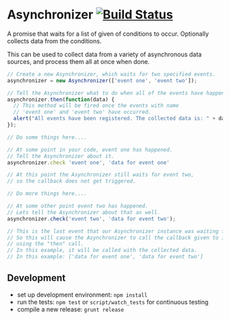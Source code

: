 # Asynchronizer [![Build Status](https://travis-ci.org/kevgo/asynchronizer.png?branch=master)](https://travis-ci.org/kevgo/asynchronizer)

A promise that waits for a list of given of conditions to occur.
Optionally collects data from the conditions.

This can be used to collect data from a variety of asynchronous data sources,
and process them all at once when done.


```javascript
// Create a new Asynchronizer, which waits for two specified events.
asynchronizer = new Asynchronizer(['event one', 'event two']);

// Tell the Asynchronizer what to do when all of the events have happened.
asynchronizer.then(function(data) {
  // This method will be fired once the events with name
  // 'event one' and 'event two' have occurred.
  alert("All events have been registered. The collected data is: " + data);
});

// Do some things here....

// At some point in your code, event one has happened.
// Tell the Asynchronizer about it.
asynchronizer.check 'event one', 'data for event one'

// At this point the Asynchronizer still waits for event two,
// so the callback does not get triggered.

// Do more things here....

// At some other point event two has happened.
// Lets tell the Asynchronizer about that as well.
asynchronizer.check('event two', 'data for event two');

// This is the last event that our Asynchronizer instance was waiting for.
// So this will cause the Asynchronizer to call the callback given to it
// using the "then" call.
// In this example, it will be called with the collected data.
// In this example: ['data for event one', 'data for event two']
```


## Development

* set up development environment: `npm install`
* run the tests: `npm test` or `script/watch_tests` for continuous testing
* compile a new release: `grunt release`
